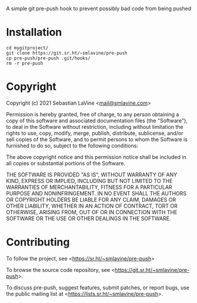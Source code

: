 A simple git pre-push hook to prevent possibly bad code from being pushed

# Installation
```
cd mygitproject/
git clone https://git.sr.ht/~smlavine/pre-push
cp pre-push/pre-push .git/hooks/
rm -r pre-push
```

# Copyright
Copyright (c) 2021 Sebastian LaVine <<mail@smlavine.com>>

Permission is hereby granted, free of charge, to any person obtaining a copy
of this software and associated documentation files (the "Software"), to deal
in the Software without restriction, including without limitation the rights
to use, copy, modify, merge, publish, distribute, sublicense, and/or sell
copies of the Software, and to permit persons to whom the Software is
furnished to do so, subject to the following conditions:

The above copyright notice and this permission notice shall be included in all
copies or substantial portions of the Software.

THE SOFTWARE IS PROVIDED "AS IS", WITHOUT WARRANTY OF ANY KIND, EXPRESS OR
IMPLIED, INCLUDING BUT NOT LIMITED TO THE WARRANTIES OF MERCHANTABILITY,
FITNESS FOR A PARTICULAR PURPOSE AND NONINFRINGEMENT. IN NO EVENT SHALL THE
AUTHORS OR COPYRIGHT HOLDERS BE LIABLE FOR ANY CLAIM, DAMAGES OR OTHER
LIABILITY, WHETHER IN AN ACTION OF CONTRACT, TORT OR OTHERWISE, ARISING FROM,
OUT OF OR IN CONNECTION WITH THE SOFTWARE OR THE USE OR OTHER DEALINGS IN THE
SOFTWARE.

# Contributing

To follow the project, see <<https://sr.ht/~smlavine/pre-push>>

To browse the source code repository, see
<<https://git.sr.ht/~smlavine/pre-push>>.

To discuss pre-push, suggest features, submit patches, or report bugs,
use the public mailing list at
<<https://lists.sr.ht/~smlavine/pre-push>>.
